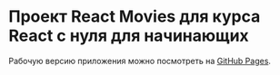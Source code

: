# Проект React Movies для курса React с нуля для начинающих 

Рабочую версию приложения можно посмотреть на [GitHub Pages](https://michey85.github.io/react-movies/).
